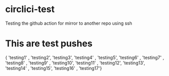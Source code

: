 # circlici-test
Testing the github action for mirror to another repo using ssh


# This are test pushes
{ 'testing1' , 'testing2', 'testing3', 'testing4' , 'testing5', 'testing6' , 'testing7' , 'testing8' , 'testing9' , 'testing10', 'testing11' , 'testing12', 'testing13', 'testing14' , 'testing15', 'testing16' , 'testing17'}
